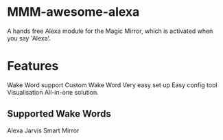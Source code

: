 # MMM-awesome-alexa
A hands free Alexa module for the Magic Mirror, which is activated when you say 'Alexa'.

# Features
Wake Word support
Custom Wake Word
Very easy set up
Easy config tool
Visualisation
All-in-one solution.

## Supported Wake Words
Alexa
Jarvis
Smart Mirror